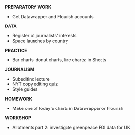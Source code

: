 **PREPARATORY WORK**

- Get Datawrapper and Flourish accounts

**DATA**

- Register of journalists' interests
- Space launches by country

**PRACTICE**

- Bar charts, donut charts, line charts: in Sheets

**JOURNALISM**

- Subediting lecture
- NYT copy editing quiz
- Style guides

**HOMEWORK**

- Make one of today's charts in Datawrapper or Flourish

**WORKSHOP**

- Allotments part 2: investigate greenpeace FOI data for UK